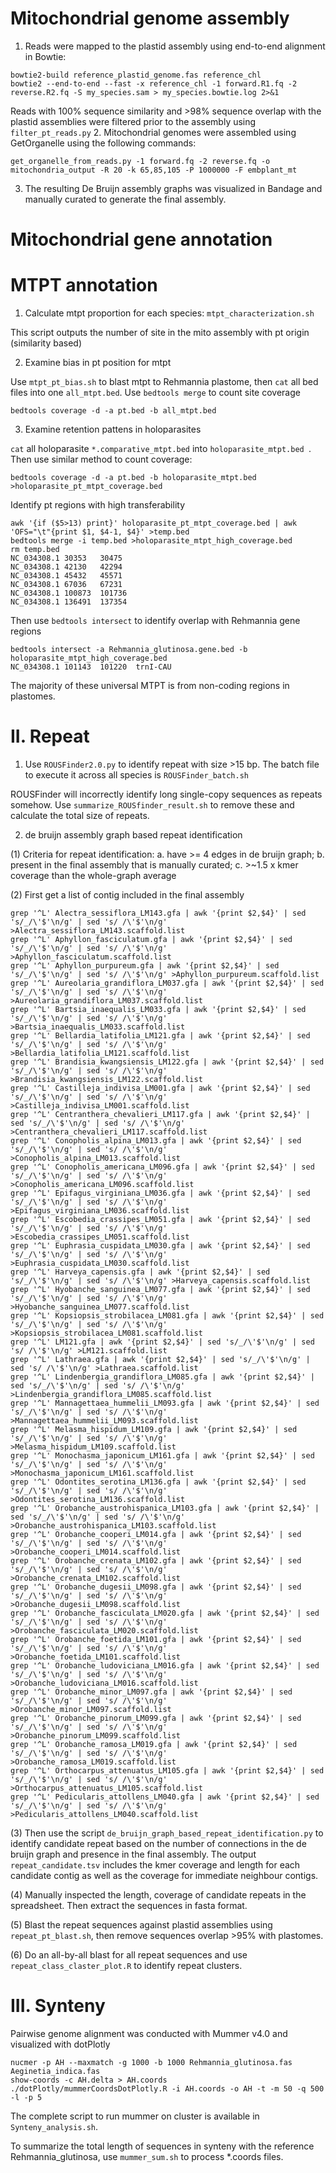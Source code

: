 # Mitochondrial genome assembly

1. Reads were mapped to the plastid assembly using end-to-end alignment in Bowtie:
```
bowtie2-build reference_plastid_genome.fas reference_chl
bowtie2 --end-to-end --fast -x reference_chl -1 forward.R1.fq -2 reverse.R2.fq -S my_species.sam > my_species.bowtie.log 2>&1
```
Reads with 100% sequence similarity and >98% sequence overlap with the plastid assemblies were filtered prior to the assembly using `filter_pt_reads.py`
2. Mitochondrial genomes were assembled using GetOrganelle using the following commands:
```
get_organelle_from_reads.py -1 forward.fq -2 reverse.fq -o mitochondria_output -R 20 -k 65,85,105 -P 1000000 -F embplant_mt
```
3. The resulting De Bruijn assembly graphs was visualized in Bandage and manually curated to generate the final assembly.

# Mitochondrial gene annotation

# MTPT annotation
1. Calculate mtpt proportion for each species: `mtpt_characterization.sh`

This script outputs the number of site in the mito assembly with pt origin (similarity based)

2. Examine bias in pt position for mtpt

Use `mtpt_pt_bias.sh` to blast mtpt to Rehmannia plastome, then `cat` all bed files into one `all_mtpt.bed`. Use `bedtools merge` to count site coverage

```
bedtools coverage -d -a pt.bed -b all_mtpt.bed
```
3. Examine retention pattens in holoparasites

`cat` all holoparasite `*.comparative_mtpt.bed` into `holoparasite_mtpt.bed `. Then use similar method to count coverage:
```
bedtools coverage -d -a pt.bed -b holoparasite_mtpt.bed >holoparasite_pt_mtpt_coverage.bed
```
Identify pt regions with high transferability
```
awk '{if ($5>13) print}' holoparasite_pt_mtpt_coverage.bed | awk 'OFS="\t"{print $1, $4-1, $4}' >temp.bed 
bedtools merge -i temp.bed >holoparasite_mtpt_high_coverage.bed 
rm temp.bed
NC_034308.1	30353	30475
NC_034308.1	42130	42294
NC_034308.1	45432	45571
NC_034308.1	67036	67231
NC_034308.1	100873	101736
NC_034308.1	136491	137354

```

Then use `bedtools intersect` to identify overlap with Rehmannia gene regions

```
bedtools intersect -a Rehmannia_glutinosa.gene.bed -b holoparasite_mtpt_high_coverage.bed
NC_034308.1	101143	101220	trnI-CAU

```
The majority of these universal MTPT is from non-coding regions in plastomes.

# II. Repeat
1. Use `ROUSFinder2.0.py` to identify repeat with size >15 bp. The batch file to execute it across all species is `ROUSFinder_batch.sh`

ROUSFinder will incorrectly identify long single-copy sequences as repeats somehow. Use `summarize_ROUSfinder_result.sh` to remove these and calculate the total size of repeats.

2. de bruijn assembly graph based repeat identification

(1) Criteria for repeat identification: a. have >= 4 edges in de bruijn graph; b. present in the final assembly that is manually curated; c. >~1.5 x kmer coverage than the whole-graph average

(2) First get a list of contig included in the final assembly
```
grep '^L' Alectra_sessiflora_LM143.gfa | awk '{print $2,$4}' | sed 's/_/\'$'\n/g' | sed 's/ /\'$'\n/g' >Alectra_sessiflora_LM143.scaffold.list
grep '^L' Aphyllon_fasciculatum.gfa | awk '{print $2,$4}' | sed 's/_/\'$'\n/g' | sed 's/ /\'$'\n/g' >Aphyllon_fasciculatum.scaffold.list
grep '^L' Aphyllon_purpureum.gfa | awk '{print $2,$4}' | sed 's/_/\'$'\n/g' | sed 's/ /\'$'\n/g' >Aphyllon_purpureum.scaffold.list
grep '^L' Aureolaria_grandiflora_LM037.gfa | awk '{print $2,$4}' | sed 's/_/\'$'\n/g' | sed 's/ /\'$'\n/g' >Aureolaria_grandiflora_LM037.scaffold.list
grep '^L' Bartsia_inaequalis_LM033.gfa | awk '{print $2,$4}' | sed 's/_/\'$'\n/g' | sed 's/ /\'$'\n/g' >Bartsia_inaequalis_LM033.scaffold.list
grep '^L' Bellardia_latifolia_LM121.gfa | awk '{print $2,$4}' | sed 's/_/\'$'\n/g' | sed 's/ /\'$'\n/g' >Bellardia_latifolia_LM121.scaffold.list
grep '^L' Brandisia_kwangsiensis_LM122.gfa | awk '{print $2,$4}' | sed 's/_/\'$'\n/g' | sed 's/ /\'$'\n/g' >Brandisia_kwangsiensis_LM122.scaffold.list
grep '^L' Castilleja_indivisa_LM001.gfa | awk '{print $2,$4}' | sed 's/_/\'$'\n/g' | sed 's/ /\'$'\n/g' >Castilleja_indivisa_LM001.scaffold.list
grep '^L' Centranthera_chevalieri_LM117.gfa | awk '{print $2,$4}' | sed 's/_/\'$'\n/g' | sed 's/ /\'$'\n/g' >Centranthera_chevalieri_LM117.scaffold.list
grep '^L' Conopholis_alpina_LM013.gfa | awk '{print $2,$4}' | sed 's/_/\'$'\n/g' | sed 's/ /\'$'\n/g' >Conopholis_alpina_LM013.scaffold.list
grep '^L' Conopholis_americana_LM096.gfa | awk '{print $2,$4}' | sed 's/_/\'$'\n/g' | sed 's/ /\'$'\n/g' >Conopholis_americana_LM096.scaffold.list
grep '^L' Epifagus_virginiana_LM036.gfa | awk '{print $2,$4}' | sed 's/_/\'$'\n/g' | sed 's/ /\'$'\n/g' >Epifagus_virginiana_LM036.scaffold.list
grep '^L' Escobedia_crassipes_LM051.gfa | awk '{print $2,$4}' | sed 's/_/\'$'\n/g' | sed 's/ /\'$'\n/g' >Escobedia_crassipes_LM051.scaffold.list
grep '^L' Euphrasia_cuspidata_LM030.gfa | awk '{print $2,$4}' | sed 's/_/\'$'\n/g' | sed 's/ /\'$'\n/g' >Euphrasia_cuspidata_LM030.scaffold.list
grep '^L' Harveya_capensis.gfa | awk '{print $2,$4}' | sed 's/_/\'$'\n/g' | sed 's/ /\'$'\n/g' >Harveya_capensis.scaffold.list
grep '^L' Hyobanche_sanguinea_LM077.gfa | awk '{print $2,$4}' | sed 's/_/\'$'\n/g' | sed 's/ /\'$'\n/g' >Hyobanche_sanguinea_LM077.scaffold.list
grep '^L' Kopsiopsis_strobilacea_LM081.gfa | awk '{print $2,$4}' | sed 's/_/\'$'\n/g' | sed 's/ /\'$'\n/g' >Kopsiopsis_strobilacea_LM081.scaffold.list
grep '^L' LM121.gfa | awk '{print $2,$4}' | sed 's/_/\'$'\n/g' | sed 's/ /\'$'\n/g' >LM121.scaffold.list
grep '^L' Lathraea.gfa | awk '{print $2,$4}' | sed 's/_/\'$'\n/g' | sed 's/ /\'$'\n/g' >Lathraea.scaffold.list
grep '^L' Lindenbergia_grandiflora_LM085.gfa | awk '{print $2,$4}' | sed 's/_/\'$'\n/g' | sed 's/ /\'$'\n/g' >Lindenbergia_grandiflora_LM085.scaffold.list
grep '^L' Mannagettaea_hummelii_LM093.gfa | awk '{print $2,$4}' | sed 's/_/\'$'\n/g' | sed 's/ /\'$'\n/g' >Mannagettaea_hummelii_LM093.scaffold.list
grep '^L' Melasma_hispidum_LM109.gfa | awk '{print $2,$4}' | sed 's/_/\'$'\n/g' | sed 's/ /\'$'\n/g' >Melasma_hispidum_LM109.scaffold.list
grep '^L' Monochasma_japonicum_LM161.gfa | awk '{print $2,$4}' | sed 's/_/\'$'\n/g' | sed 's/ /\'$'\n/g' >Monochasma_japonicum_LM161.scaffold.list
grep '^L' Odontites_serotina_LM136.gfa | awk '{print $2,$4}' | sed 's/_/\'$'\n/g' | sed 's/ /\'$'\n/g' >Odontites_serotina_LM136.scaffold.list
grep '^L' Orobanche_austrohispanica_LM103.gfa | awk '{print $2,$4}' | sed 's/_/\'$'\n/g' | sed 's/ /\'$'\n/g' >Orobanche_austrohispanica_LM103.scaffold.list
grep '^L' Orobanche_cooperi_LM014.gfa | awk '{print $2,$4}' | sed 's/_/\'$'\n/g' | sed 's/ /\'$'\n/g' >Orobanche_cooperi_LM014.scaffold.list
grep '^L' Orobanche_crenata_LM102.gfa | awk '{print $2,$4}' | sed 's/_/\'$'\n/g' | sed 's/ /\'$'\n/g' >Orobanche_crenata_LM102.scaffold.list
grep '^L' Orobanche_dugesii_LM098.gfa | awk '{print $2,$4}' | sed 's/_/\'$'\n/g' | sed 's/ /\'$'\n/g' >Orobanche_dugesii_LM098.scaffold.list
grep '^L' Orobanche_fasciculata_LM020.gfa | awk '{print $2,$4}' | sed 's/_/\'$'\n/g' | sed 's/ /\'$'\n/g' >Orobanche_fasciculata_LM020.scaffold.list
grep '^L' Orobanche_foetida_LM101.gfa | awk '{print $2,$4}' | sed 's/_/\'$'\n/g' | sed 's/ /\'$'\n/g' >Orobanche_foetida_LM101.scaffold.list
grep '^L' Orobanche_ludoviciana_LM016.gfa | awk '{print $2,$4}' | sed 's/_/\'$'\n/g' | sed 's/ /\'$'\n/g' >Orobanche_ludoviciana_LM016.scaffold.list
grep '^L' Orobanche_minor_LM097.gfa | awk '{print $2,$4}' | sed 's/_/\'$'\n/g' | sed 's/ /\'$'\n/g' >Orobanche_minor_LM097.scaffold.list
grep '^L' Orobanche_pinorum_LM099.gfa | awk '{print $2,$4}' | sed 's/_/\'$'\n/g' | sed 's/ /\'$'\n/g' >Orobanche_pinorum_LM099.scaffold.list
grep '^L' Orobanche_ramosa_LM019.gfa | awk '{print $2,$4}' | sed 's/_/\'$'\n/g' | sed 's/ /\'$'\n/g' >Orobanche_ramosa_LM019.scaffold.list
grep '^L' Orthocarpus_attenuatus_LM105.gfa | awk '{print $2,$4}' | sed 's/_/\'$'\n/g' | sed 's/ /\'$'\n/g' >Orthocarpus_attenuatus_LM105.scaffold.list
grep '^L' Pedicularis_attollens_LM040.gfa | awk '{print $2,$4}' | sed 's/_/\'$'\n/g' | sed 's/ /\'$'\n/g' >Pedicularis_attollens_LM040.scaffold.list

```

(3) Then use the script `de_bruijn_graph_based_repeat_identification.py` to identify candidate repeat based on the number of connections in the de bruijn graph and presence in the final assembly. The output `repeat_candidate.tsv` includes the kmer coverage and length for each candidate contig as well as the coverage for immediate neighbour contigs.

(4) Manually inspected the length, coverage of candidate repeats in the spreadsheet. Then extract the sequences in fasta format.

(5) Blast the repeat sequences against plastid assemblies using `repeat_pt_blast.sh`, then remove sequences overlap >95% with plastomes.

(6) Do an all-by-all blast for all repeat sequences and use `repeat_class_claster_plot.R` to identify repeat clusters.

# III. Synteny

Pairwise genome alignment was conducted with Mummer v4.0 and visualized with dotPlotly
```
nucmer -p AH --maxmatch -g 1000 -b 1000 Rehmannia_glutinosa.fas Aeginetia_indica.fas 
show-coords -c AH.delta > AH.coords
./dotPlotly/mummerCoordsDotPlotly.R -i AH.coords -o AH -t -m 50 -q 500 -l -p 5
```
The complete script to run mummer on cluster is available in `Synteny_analysis.sh`.

To summarize the total length of sequences in synteny with the reference Rehmannia_glutinosa, use `mummer_sum.sh` to process *.coords files.

